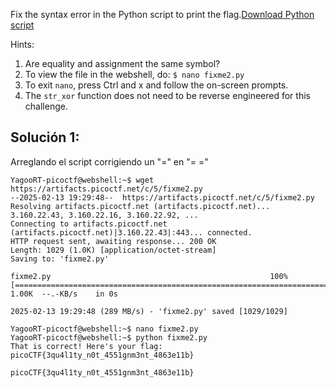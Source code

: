 Fix the syntax error in the Python script to print the flag.[Download Python script](https://artifacts.picoctf.net/c/5/fixme2.py)

Hints:
1. Are equality and assignment the same symbol?
2. To view the file in the webshell, do: `$ nano fixme2.py`
3. To exit `nano`, press Ctrl and x and follow the on-screen prompts.
4. The `str_xor` function does not need to be reverse engineered for this challenge.

## Solución 1:
Arreglando el script corrigiendo un "=" en "= ="
```
YagooRT-picoctf@webshell:~$ wget https://artifacts.picoctf.net/c/5/fixme2.py
--2025-02-13 19:29:48--  https://artifacts.picoctf.net/c/5/fixme2.py
Resolving artifacts.picoctf.net (artifacts.picoctf.net)... 3.160.22.43, 3.160.22.16, 3.160.22.92, ...
Connecting to artifacts.picoctf.net (artifacts.picoctf.net)|3.160.22.43|:443... connected.
HTTP request sent, awaiting response... 200 OK
Length: 1029 (1.0K) [application/octet-stream]
Saving to: 'fixme2.py'

fixme2.py                                                 100%[==================================================================================================================================>]   1.00K  --.-KB/s    in 0s      

2025-02-13 19:29:48 (289 MB/s) - 'fixme2.py' saved [1029/1029]

YagooRT-picoctf@webshell:~$ nano fixme2.py
YagooRT-picoctf@webshell:~$ python fixme2.py
That is correct! Here's your flag: picoCTF{3qu4l1ty_n0t_4551gnm3nt_4863e11b}

picoCTF{3qu4l1ty_n0t_4551gnm3nt_4863e11b}
```